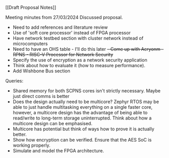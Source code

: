 [[Draft Proposal Notes]]

Meeting minutes from 27/03/2024
Discussed proposal.
- Need to add references and literature review
- Use of 'soft core processor' instead of FPGA processor
- Have network testbed section with cluster network instead of microcomputers
- Need to have an OHS table - I'll do this later
~~- Come up with Acryonm - RPNS - RISC-V Processor for Network Security~~
- Specify the use of encryption as a network security application
- Think about how to evaluate it (how to measure performance).
- Add Wishbone Bus section

Queries:
- Shared memory for both SCPNS cores isn't strictly necessary. Maybe just direct comms is better
- Does the design actually need to be multicore? Zephyr RTOS may be able to just handle multitasking everything on a single faster core, however, a multicore design has the advantage of being able to read/write to long-term storage uninterrupted. Think about how a multicore design can be emphasised.
- Multicore has potential but think of ways how to prove it is actually better.
- Show how encryption can be verified. Ensure that the AES SoC is working properly.
- Simulate and model the FPGA architecture.